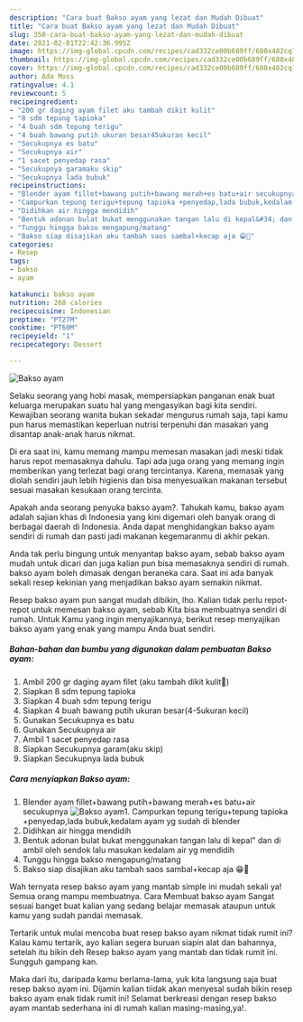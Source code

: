 ```yaml
---
description: "Cara buat Bakso ayam yang lezat dan Mudah Dibuat"
title: "Cara buat Bakso ayam yang lezat dan Mudah Dibuat"
slug: 350-cara-buat-bakso-ayam-yang-lezat-dan-mudah-dibuat
date: 2021-02-01T22:42:36.995Z
image: https://img-global.cpcdn.com/recipes/cad332ce00b689ff/680x482cq70/bakso-ayam-foto-resep-utama.jpg
thumbnail: https://img-global.cpcdn.com/recipes/cad332ce00b689ff/680x482cq70/bakso-ayam-foto-resep-utama.jpg
cover: https://img-global.cpcdn.com/recipes/cad332ce00b689ff/680x482cq70/bakso-ayam-foto-resep-utama.jpg
author: Ada Moss
ratingvalue: 4.1
reviewcount: 5
recipeingredient:
- "200 gr daging ayam filet aku tambah dikit kulit"
- "8 sdm tepung tapioka"
- "4 buah sdm tepung terigu"
- "4 buah bawang putih ukuran besar45ukuran kecil"
- "Secukupnya es batu"
- "Secukupnya air"
- "1 sacet penyedap rasa"
- "Secukupnya garamaku skip"
- "Secukupnya lada bubuk"
recipeinstructions:
- "Blender ayam fillet+bawang putih+bawang merah+es batu+air secukupnya"
- "Campurkan tepung terigu+tepung tapioka +penyedap,lada bubuk,kedalam ayam yg sudah di blender"
- "Didihkan air hingga mendidih"
- "Bentuk adonan bulat bukat menggunakan tangan lalu di kepal&#34; dan di ambil oleh sendok lalu masukan kedalam air yg mendidih"
- "Tunggu hingga bakso mengapung/matang"
- "Bakso siap disajikan aku tambah saos sambal+kecap aja 😁🤭"
categories:
- Resep
tags:
- bakso
- ayam

katakunci: bakso ayam 
nutrition: 268 calories
recipecuisine: Indonesian
preptime: "PT27M"
cooktime: "PT60M"
recipeyield: "1"
recipecategory: Dessert

---
```



![Bakso ayam](https://img-global.cpcdn.com/recipes/cad332ce00b689ff/680x482cq70/bakso-ayam-foto-resep-utama.jpg)

Selaku seorang yang hobi masak, mempersiapkan panganan enak buat keluarga merupakan suatu hal yang mengasyikan bagi kita sendiri. Kewajiban seorang  wanita bukan sekadar mengurus rumah saja, tapi kamu pun harus memastikan keperluan nutrisi terpenuhi dan masakan yang disantap anak-anak harus nikmat.

Di era  saat ini, kamu memang mampu memesan masakan jadi meski tidak harus repot memasaknya dahulu. Tapi ada juga orang yang memang ingin memberikan yang terlezat bagi orang tercintanya. Karena, memasak yang diolah sendiri jauh lebih higienis dan bisa menyesuaikan makanan tersebut sesuai masakan kesukaan orang tercinta. 



Apakah anda seorang penyuka bakso ayam?. Tahukah kamu, bakso ayam adalah sajian khas di Indonesia yang kini digemari oleh banyak orang di berbagai daerah di Indonesia. Anda dapat menghidangkan bakso ayam sendiri di rumah dan pasti jadi makanan kegemaranmu di akhir pekan.

Anda tak perlu bingung untuk menyantap bakso ayam, sebab bakso ayam mudah untuk dicari dan juga kalian pun bisa memasaknya sendiri di rumah. bakso ayam boleh dimasak dengan beraneka cara. Saat ini ada banyak sekali resep kekinian yang menjadikan bakso ayam semakin nikmat.

Resep bakso ayam pun sangat mudah dibikin, lho. Kalian tidak perlu repot-repot untuk memesan bakso ayam, sebab Kita bisa membuatnya sendiri di rumah. Untuk Kamu yang ingin menyajikannya, berikut resep menyajikan bakso ayam yang enak yang mampu Anda buat sendiri.

<!--inarticleads1-->

##### Bahan-bahan dan bumbu yang digunakan dalam pembuatan Bakso ayam:

1. Ambil 200 gr daging ayam filet (aku tambah dikit kulit🤭)
1. Siapkan 8 sdm tepung tapioka
1. Siapkan 4 buah sdm tepung terigu
1. Siapkan 4 buah bawang putih ukuran besar(4-5ukuran kecil)
1. Gunakan Secukupnya es batu
1. Gunakan Secukupnya air
1. Ambil 1 sacet penyedap rasa
1. Siapkan Secukupnya garam(aku skip)
1. Siapkan Secukupnya lada bubuk




<!--inarticleads2-->

##### Cara menyiapkan Bakso ayam:

1. Blender ayam fillet+bawang putih+bawang merah+es batu+air secukupnya
<img src="https://img-global.cpcdn.com/steps/d21e44b908a3f8e4/160x128cq70/bakso-ayam-langkah-memasak-1-foto.jpg" alt="Bakso ayam">1. Campurkan tepung terigu+tepung tapioka +penyedap,lada bubuk,kedalam ayam yg sudah di blender
1. Didihkan air hingga mendidih
1. Bentuk adonan bulat bukat menggunakan tangan lalu di kepal&#34; dan di ambil oleh sendok lalu masukan kedalam air yg mendidih
1. Tunggu hingga bakso mengapung/matang
1. Bakso siap disajikan aku tambah saos sambal+kecap aja 😁🤭




Wah ternyata resep bakso ayam yang mantab simple ini mudah sekali ya! Semua orang mampu membuatnya. Cara Membuat bakso ayam Sangat sesuai banget buat kalian yang sedang belajar memasak ataupun untuk kamu yang sudah pandai memasak.

Tertarik untuk mulai mencoba buat resep bakso ayam nikmat tidak rumit ini? Kalau kamu tertarik, ayo kalian segera buruan siapin alat dan bahannya, setelah itu bikin deh Resep bakso ayam yang mantab dan tidak rumit ini. Sungguh gampang kan. 

Maka dari itu, daripada kamu berlama-lama, yuk kita langsung saja buat resep bakso ayam ini. Dijamin kalian tiidak akan menyesal sudah bikin resep bakso ayam enak tidak rumit ini! Selamat berkreasi dengan resep bakso ayam mantab sederhana ini di rumah kalian masing-masing,ya!.

